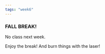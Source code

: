 ```yaml
---
tags: "week6"
---
```


### FALL BREAK!

No class next week.

Enjoy the break! And burn things with the laser!
